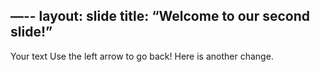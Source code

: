 —--
layout: slide
title: “Welcome to our second slide!”
---
Your text
Use the left arrow to go back!
Here is another change.
